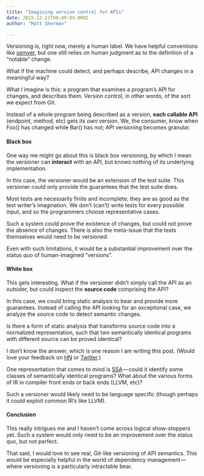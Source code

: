 ```yaml
---
title: "Imagining version control for APIs"
date: 2015-12-21T00:49:04.000Z
author: "Matt Sherman"

---
```


Versioning is, right now, merely a human label. We have helpful conventions like [semver](http://semver.org/), but one still relies on human judgment as to the definition of a “notable” change.

What if the machine could detect, and perhaps describe, API changes in a meaningful way?

What I imagine is this: a program that examines a program’s API for changes, and describes them. Version control, in other words, of the sort we expect from Git.

Instead of a whole program being described as a version, **each callable API** (endpoint, method, etc) gets its _own_ version. We, the consumer, know when Foo() has changed while Bar() has not; API versioning becomes granular.

#### Black box

One way me might go about this is black box versioning, by which I mean the versioner can **interact** with an API, but knows nothing of its underlying implementation.

In this case, the versioner would be an extension of the test suite. This versioner could only provide the guarantees that the test suite does.

Most tests are necessarily finite and incomplete; they are as good as the test writer’s imagination. We don’t (can’t) write tests for every possible input, and so the programmers choose representative cases.

Such a system could prove the existence of changes, but could not prove the absence of changes. There is also the meta-issue that the tests themselves would need to be versioned.

Even with such limitations, it would be a substantial improvement over the status quo of human-imagined “versions”.

#### White box

This gets interesting. What if the versioner didn’t simply call the API as an outsider, but could inspect the **source code** comprising the API?

In this case, we could bring static analysis to bear and provide more guarantees. Instead of calling the API looking for an exceptional case, we analyze the source code to detect semantic changes.

Is there a form of static analysis that transforms source code into a normalized representation, such that two semantically identical programs with different source can be proved identical?

I don’t know the answer, which is one reason I am writing this post. (Would love your feedback on [HN](https://news.ycombinator.com/item?id=10769073) or [Twitter](https://twitter.com/clipperhouse).)

One representation that comes to mind is [SSA](https://en.wikipedia.org/wiki/Static_single_assignment_form) — could it identify some classes of semantically identical programs? What about the various forms of IR in compiler front ends or back ends (LLVM, etc)?

Such a versioner would likely need to be language specific (though perhaps it could exploit common IR’s like LLVM).

#### Conclusion

This really intrigues me and I haven’t come across logical show-stoppers yet. Such a system would only need to be an improvement over the status quo, but not perfect.

That said, I would love to see real, Git-like versioning of API semantics. This would be especially helpful in the world of dependency management — where versioning is a particularly intractable bear.
